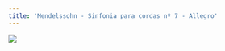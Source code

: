 ```yaml
---
title: 'Mendelssohn - Sinfonia para cordas nº 7 - Allegro'
---
```


![](https://youtu.be/ZBrjdyx6nLU)